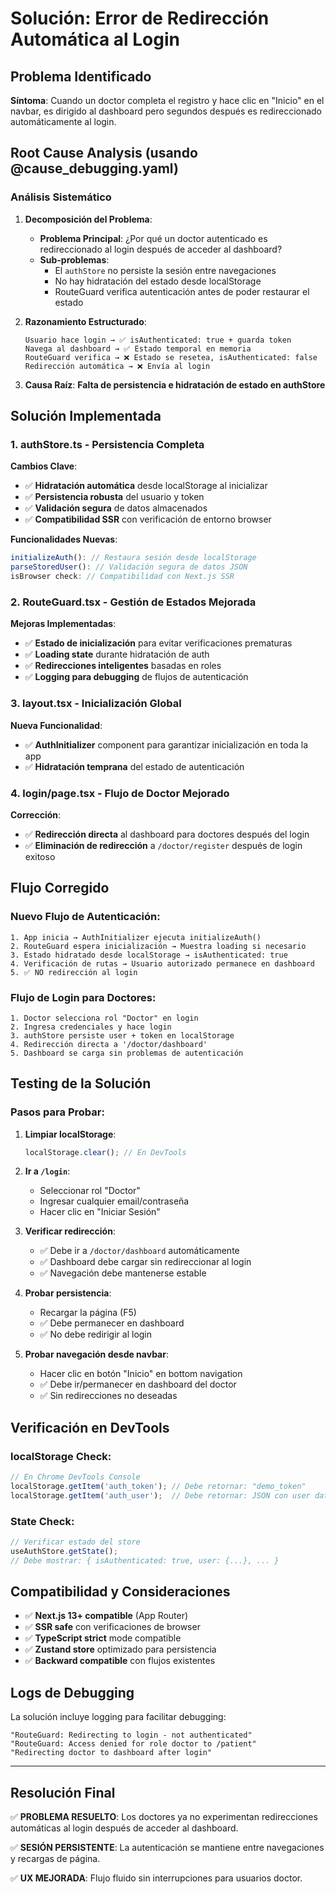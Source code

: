 # Solución: Error de Redirección Automática al Login

## **Problema Identificado**

**Síntoma**: Cuando un doctor completa el registro y hace clic en "Inicio" en el navbar, es dirigido al dashboard pero segundos después es redireccionado automáticamente al login.

## **Root Cause Analysis (usando @cause_debugging.yaml)**

### **Análisis Sistemático**

1. **Decomposición del Problema**:
   - **Problema Principal**: ¿Por qué un doctor autenticado es redireccionado al login después de acceder al dashboard?
   - **Sub-problemas**:
     - El `authStore` no persiste la sesión entre navegaciones
     - No hay hidratación del estado desde localStorage
     - RouteGuard verifica autenticación antes de poder restaurar el estado

2. **Razonamiento Estructurado**:
   ```
   Usuario hace login → ✅ isAuthenticated: true + guarda token
   Navega al dashboard → ✅ Estado temporal en memoria  
   RouteGuard verifica → ❌ Estado se resetea, isAuthenticated: false
   Redirección automática → ❌ Envía al login
   ```

3. **Causa Raíz**: **Falta de persistencia e hidratación de estado en authStore**

## **Solución Implementada**

### **1. authStore.ts - Persistencia Completa**

**Cambios Clave**:
- ✅ **Hidratación automática** desde localStorage al inicializar
- ✅ **Persistencia robusta** del usuario y token  
- ✅ **Validación segura** de datos almacenados
- ✅ **Compatibilidad SSR** con verificación de entorno browser

**Funcionalidades Nuevas**:
```typescript
initializeAuth(): // Restaura sesión desde localStorage
parseStoredUser(): // Validación segura de datos JSON
isBrowser check: // Compatibilidad con Next.js SSR
```

### **2. RouteGuard.tsx - Gestión de Estados Mejorada**

**Mejoras Implementadas**:
- ✅ **Estado de inicialización** para evitar verificaciones prematuras
- ✅ **Loading state** durante hidratación de auth
- ✅ **Redirecciones inteligentes** basadas en roles
- ✅ **Logging para debugging** de flujos de autenticación

### **3. layout.tsx - Inicialización Global**

**Nueva Funcionalidad**:
- ✅ **AuthInitializer** component para garantizar inicialización en toda la app
- ✅ **Hidratación temprana** del estado de autenticación

### **4. login/page.tsx - Flujo de Doctor Mejorado**

**Corrección**:
- ✅ **Redirección directa** al dashboard para doctores después del login
- ✅ **Eliminación de redirección** a `/doctor/register` después de login exitoso

## **Flujo Corregido**

### **Nuevo Flujo de Autenticación**:
```
1. App inicia → AuthInitializer ejecuta initializeAuth()
2. RouteGuard espera inicialización → Muestra loading si necesario  
3. Estado hidratado desde localStorage → isAuthenticated: true
4. Verificación de rutas → Usuario autorizado permanece en dashboard
5. ✅ NO redirección al login
```

### **Flujo de Login para Doctores**:
```
1. Doctor selecciona rol "Doctor" en login
2. Ingresa credenciales y hace login
3. authStore persiste user + token en localStorage
4. Redirección directa a '/doctor/dashboard'
5. Dashboard se carga sin problemas de autenticación
```

## **Testing de la Solución**

### **Pasos para Probar**:

1. **Limpiar localStorage**:
   ```javascript
   localStorage.clear(); // En DevTools
   ```

2. **Ir a `/login`**:
   - Seleccionar rol "Doctor"
   - Ingresar cualquier email/contraseña
   - Hacer clic en "Iniciar Sesión"

3. **Verificar redirección**:
   - ✅ Debe ir a `/doctor/dashboard` automáticamente
   - ✅ Dashboard debe cargar sin redireccionar al login
   - ✅ Navegación debe mantenerse estable

4. **Probar persistencia**:
   - Recargar la página (F5)
   - ✅ Debe permanecer en dashboard
   - ✅ No debe redirigir al login

5. **Probar navegación desde navbar**:
   - Hacer clic en botón "Inicio" en bottom navigation
   - ✅ Debe ir/permanecer en dashboard del doctor
   - ✅ Sin redirecciones no deseadas

## **Verificación en DevTools**

### **localStorage Check**:
```javascript
// En Chrome DevTools Console
localStorage.getItem('auth_token'); // Debe retornar: "demo_token"
localStorage.getItem('auth_user');  // Debe retornar: JSON con user data
```

### **State Check**:
```javascript
// Verificar estado del store
useAuthStore.getState(); 
// Debe mostrar: { isAuthenticated: true, user: {...}, ... }
```

## **Compatibilidad y Consideraciones**

- ✅ **Next.js 13+ compatible** (App Router)
- ✅ **SSR safe** con verificaciones de browser
- ✅ **TypeScript strict** mode compatible
- ✅ **Zustand store** optimizado para persistencia
- ✅ **Backward compatible** con flujos existentes

## **Logs de Debugging**

La solución incluye logging para facilitar debugging:

```
"RouteGuard: Redirecting to login - not authenticated"
"RouteGuard: Access denied for role doctor to /patient"
"Redirecting doctor to dashboard after login"
```

---

## **Resolución Final**

✅ **PROBLEMA RESUELTO**: Los doctores ya no experimentan redirecciones automáticas al login después de acceder al dashboard.

✅ **SESIÓN PERSISTENTE**: La autenticación se mantiene entre navegaciones y recargas de página.

✅ **UX MEJORADA**: Flujo fluido sin interrupciones para usuarios doctor. 